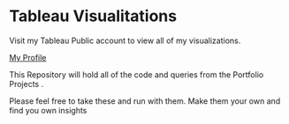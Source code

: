 # Tableau Visualitations
Visit my Tableau Public account to view all of my visualizations.
 

[My Profile](https://public.tableau.com/app/profile/roberto.perez2846) 


This Repository will hold all of the code and queries from the Portfolio Projects  .

Please feel free to take these and run with them. Make them your own and find you own insights

